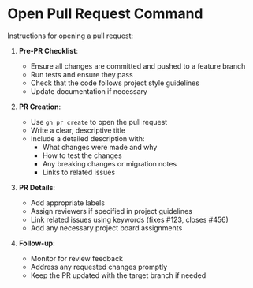 # Open Pull Request Command

Instructions for opening a pull request:

1. **Pre-PR Checklist**:
   - Ensure all changes are committed and pushed to a feature branch
   - Run tests and ensure they pass
   - Check that the code follows project style guidelines
   - Update documentation if necessary

2. **PR Creation**:
   - Use `gh pr create` to open the pull request
   - Write a clear, descriptive title
   - Include a detailed description with:
     - What changes were made and why
     - How to test the changes
     - Any breaking changes or migration notes
     - Links to related issues

3. **PR Details**:
   - Add appropriate labels
   - Assign reviewers if specified in project guidelines
   - Link related issues using keywords (fixes #123, closes #456)
   - Add any necessary project board assignments

4. **Follow-up**:
   - Monitor for review feedback
   - Address any requested changes promptly
   - Keep the PR updated with the target branch if needed